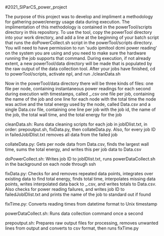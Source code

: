 #2021_SIParCS_power_project

The purpose of this project was to develop and impliment a methodology for gathering power/energy usage data during execution. 
The implimentation of this methodology is contained in the powerTool/scripts directory in this repository. 
To use the tool, copy the powerTool directory into your work directory, and add a line at the beginning of your batch script that runs the doPowerCollect.sh script in the powerTool/scripts directory.
You will need to have permission to run 'sudo ipmitool dcmi power reading' on the system you are using and you need to make sure the hardware running the job supports that command.
During execution, if not already extent, a new powerTool/data directory will be made that is populated by the raw output of the data collection tool.
After your jobs have finished, cd to powerTool/scripts, activate npl, and run ./cleanData.sh


Now in the powerTool/data directory there will be three kinds of files:
one file per node, containing instantaneous power readings for each second during execution with timestamps, called <JobID>_<nodename>.csv
one file per job, containing the name of the job and one line for each node with the total time the node was active and the total energy used by the node, called <JobID>Data.csv
and a single Data.csv file, containing one line per job with the job id, the name of the job, the total wall time, and the total energy for the job


cleanData.sh: Runs data cleaning scripts for each job in jobIDlist.txt, in order: prepoutput.sh, fixData.py, then collateData.py. Also, for every job ID in failedJobIDlist.txt removes all data from the failed job

collateData.py: Gets per node data from <JobID>Data.csv, finds the largest wall time, sums the total energy, and writes this per job data to Data.csv

doPowerCollect.sh: Writes job ID to jobIDlist.txt, runs powerDataCollect.sh in the background on each node through ssh

fixData.py: Checks for and removes repeated data points, integrates over existing data to find total energy, finds total time, interpolates missing data points, writes interpolated data back to <JobID>_<nodename>.csv, and writes totals to <JobID>Data.csv. Also checks for power reading failures, and writes job ID to failedJobIDlist.txt and prints the name of the job to standard out if found

fixTime.py: Converts reading times from datetime format to Unix timestamp

powerDataCollect.sh: Runs data collection command once a second

prepoutput.sh: Prepares raw output files for processing, removes unwanted lines from output and converts to csv format, then runs fixTime.py
